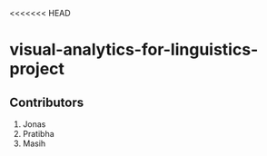 <<<<<<< HEAD
# visual-analytics-for-linguistics-project

## Contributors

1. Jonas
2. Pratibha
3. Masih
